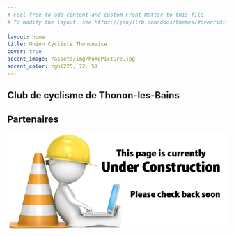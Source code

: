 ```yaml
---
# Feel free to add content and custom Front Matter to this file.
# To modify the layout, see https://jekyllrb.com/docs/themes/#overriding-theme-defaults

layout: home
title: Union Cycliste Thononaise
cover: true
accent_image: /assets/img/homePicture.jpg
accent_color: rgb(225, 72, 5)
---
```


## <j>Club de cyclisme de Thonon-les-Bains</j>




## <j>Partenaires</j>


![image](/assets/img/under_construction.jpg)